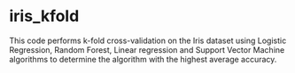 # iris_kfold
This code performs k-fold cross-validation on the Iris dataset using Logistic Regression, Random Forest, Linear regression and Support Vector Machine algorithms to determine the algorithm with the highest average accuracy.
